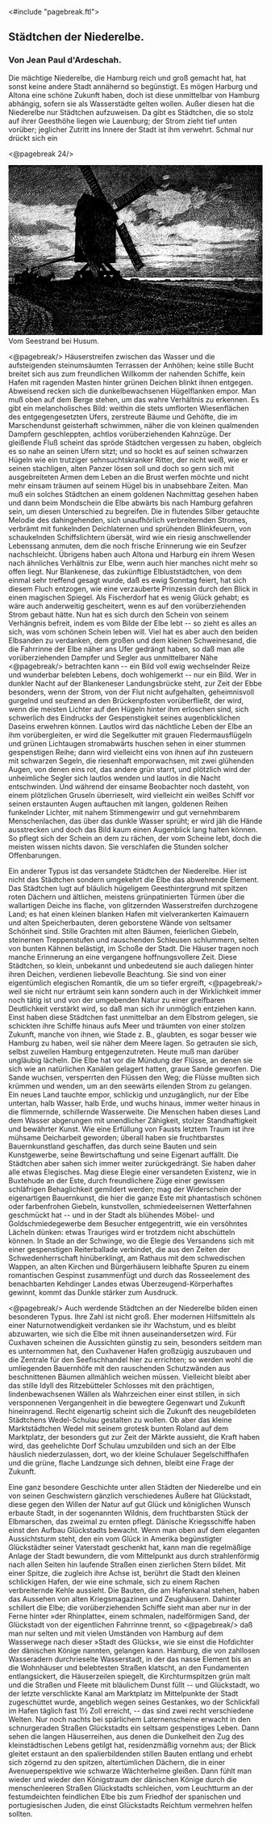 <#include "pagebreak.ftl">
<h2>Städtchen der Niederelbe.</h2>

<h3>Von Jean Paul d'Ardeschah.</h3>

Die mächtige Niederelbe, die Hamburg reich und groß gemacht hat,
hat sonst keine andere Stadt annähernd so begünstigt. Es mögen
Harburg und Altona eine schöne Zukunft haben, doch ist diese unmittelbar
von Hamburg abhängig, sofern sie als Wasserstädte gelten
wollen. Außer diesen hat die Niederelbe nur Städtchen aufzuweisen.
Da gibt es Städtchen, die so stolz auf ihrer Geesthöhe liegen wie
Lauenburg; der Strom zieht tief unten vorüber; jeglicher Zutritt
ins Innere der Stadt ist ihm verwehrt. Schmal nur drückt sich ein 

\<@pagebreak 24/>
<div class="img pre"><img alt="Windmühle am Seestrand" src="0033.jpg"/>
Vom Seestrand bei Husum.</div>

\<@pagebreak/>
Häuserstreifen zwischen das Wasser und die aufsteigenden steinumsäumten
Terrassen der Anhöhen; keine stille Bucht breitet sich
aus zum freundlichen Willkomm der nahenden Schiffe, kein Hafen
mit ragenden Masten hinter grünen Deichen blinkt ihnen entgegen.
Abweisend recken sich die dunkelbewachsenen Hügelflanken empor.
Man muß oben auf dem Berge stehen, um das wahre Verhältnis
zu erkennen. Es gibt ein melancholisches Bild: weithin die stets
umflorten Wiesenflächen des entgegengesetzten Ufers, zerstreute
Bäume und Gehöfte, die im Marschendunst geisterhaft schwimmen,
näher die von kleinen qualmenden Dampfern geschleppten, achtlos
vorüberziehenden Kahnzüge. Der gleißende Fluß scheint das spröde
Städtchen vergessen zu haben, obgleich es so nahe an seinen Ufern
sitzt; und so hockt es auf seinen schwarzen Hügeln wie ein trutziger
sehnsuchtskranker Ritter, der nicht weiß, wie er seinen stachligen,
alten Panzer lösen soll und doch so gern sich mit ausgebreiteten Armen
dem Leben an die Brust werfen möchte und nicht mehr einsam
träumen auf seinem Hügel bis in unabsehbare Zeiten. Man muß
ein solches Städtchen an einem goldenen Nachmittag gesehen haben
und dann beim Mondschein die Elbe abwärts bis nach Hamburg
gefahren sein, um diesen Unterschied zu begreifen. Die in flutendes
Silber getauchte Melodie des dahingehenden, sich unaufhörlich
verbreiternden Stromes, verbrämt mit funkelnden Deichlaternen und
sprühenden Blinkfeuern, von schaukelnden Schiffslichtern übersät,
wird wie ein riesig anschwellender Lebenssang anmuten, dem die
noch frische Erinnerung wie ein Seufzer nachschleicht. Übrigens
haben auch Altona und Harburg ein ihrem Wesen nach ähnliches
Verhältnis zur Elbe, wenn auch hier manches nicht mehr so offen
liegt. Nur Blankenese, das zukünftige Elbluststädtchen, von dem
einmal sehr treffend gesagt wurde, daß es ewig Sonntag feiert,
hat sich diesem Fluch entzogen, wie eine verzauberte Prinzessin
durch den Blick in einen magischen Spiegel. Als Fischerdorf hat
es wenig Glück gehabt; es wäre auch anderweitig gescheitert, wenn
es auf den vorüberziehenden Strom gebaut hätte. Nun hat es sich
durch den Schein von seinem Verhängnis befreit, indem es vom
Bilde der Elbe lebt -- so zieht es alles an sich, was vom schönen
Schein leben will. Viel hat es aber auch den beiden Elbsanden zu
verdanken, dem großen und dem kleinen Schweinesand, die die Fahrrinne
der Elbe näher ans Ufer gedrängt haben, so daß man alle
vorüberziehenden Dampfer und Segler aus unmittelbarer Nähe
\<@pagebreak/>
betrachten kann -- ein Bild voll ewig wechselnder Reize und wunderbar
belebten Lebens, doch wohlgemerkt -- nur ein Bild. Wer in
dunkler Nacht auf der Blankeneser Landungsbrücke steht, zur Zeit
der Ebbe besonders, wenn der Strom, von der Flut nicht aufgehalten,
geheimnisvoll gurgelnd und seufzend an den Brückenpfosten
vorüberfließt, der wird, wenn die meisten Lichter auf den Hügeln
hinter ihm erloschen sind, sich schwerlich des Eindrucks der Gespenstigkeit
seines augenblicklichen Daseins erwehren können. Lautlos
wird das nächtliche Leben der Elbe an ihm vorübergleiten, er
wird die Segelkutter mit grauen Fledermausflügeln und grünen
Lichtaugen stromabwärts huschen sehen in einer stummen gespenstigen
Reihe; dann wird vielleicht eins von ihnen auf ihn zusteuern mit
schwarzen Segeln, die riesenhaft emporwachsen, mit zwei glühenden
Augen, von denen eins rot, das andere grün starrt, und plötzlich
wird der unheimliche Segler sich lautlos wenden und lautlos in die
Nacht entschwinden. Und während der einsame Beobachter noch dasteht,
von einem plötzlichen Gruseln überrieselt, wird vielleicht ein
weißes Schiff vor seinen erstaunten Augen auftauchen mit langen,
goldenen Reihen funkelnder Lichter, mit nahem Stimmengewirr und
gut vernehmbarem Menschenlachen, das über das dunkle Wasser
sprüht; er wird jäh die Hände ausstrecken und doch das Bild kaum
einen Augenblick lang halten können. So pflegt sich der Schein
an dem zu rächen, der vom Scheine lebt, doch die meisten wissen
nichts davon. Sie verschlafen die Stunden solcher Offenbarungen.

Ein anderer Typus ist das <span class="g">versandete</span> Städtchen der Niederelbe.
Hier ist nicht das Städtchen sondern umgekehrt die Elbe das abwehrende
Element. Das Städtchen lugt auf bläulich hügeligem
Geesthintergrund mit spitzen roten Dächern und ältlichen, meistens
grünpatinierten Türmen über die wallartigen Deiche ins flache, von
glitzernden Wasserstreifen durchzogene Land; es hat einen kleinen
blanken Hafen mit vielverankerten Kaimauern und alten Speicherbauten,
deren geborstene Wände von seltsamer Schönheit sind. Stille
Grachten mit alten Bäumen, feierlichen Giebeln, steinernen Treppenstufen
und rauschenden Schleusen schlummern, selten von bunten
Kähnen belästigt, im Schoße der Stadt. Die Häuser tragen noch
manche Erinnerung an eine vergangene hoffnungsvollere Zeit. Diese
Städtchen, so klein, unbekannt und unbedeutend sie auch daliegen
hinter ihren Deichen, verdienen liebevolle Beachtung. Sie sind von
einer eigentümlich elegischen Romantik, die um so tiefer ergreift, 
\<@pagebreak/>
weil sie nicht nur erträumt sein kann sondern auch in der Wirklichkeit
immer noch tätig ist und von der umgebenden Natur zu einer
greifbaren Deutlichkeit verstärkt wird, so daß man sich ihr unmöglich
entziehen kann. Einst haben diese Städtchen fast unmittelbar an
dem Elbstrom gelegen, sie schickten ihre Schiffe hinaus aufs Meer
und träumten von einer stolzen Zukunft, manche von ihnen, wie
Stade z.&nbsp;B., glaubten, es sogar besser wie Hamburg zu haben, weil
sie näher dem Meere lagen. So getrauten sie sich, selbst zuweilen Hamburg
entgegenzutreten. Heute muß man darüber ungläubig lächeln.
Die Elbe hat vor die Mündung der Flüsse, an denen sie sich wie
an natürlichen Kanälen gelagert hatten, graue Sande geworfen.
Die Sande wuchsen, versperrten den Flüssen den Weg; die Flüsse
mußten sich krümmen und wenden, um an den seewärts eilenden
Strom zu gelangen. Ein neues Land tauchte empor, schlickig und
unzugänglich, nur der Elbe untertan, halb Wasser, halb Erde, und
wuchs hinaus, immer weiter hinaus in die flimmernde, schillernde
Wasserweite. Die Menschen haben dieses Land dem Wasser abgerungen
mit unendlicher Zähigkeit, stolzer Standhaftigkeit und bewährter
Kunst. Wie eine Erfüllung von Fausts letztem Traum ist
ihre mühsame Deicharbeit geworden; überall haben sie fruchtbarstes
Bauernkunstland geschaffen, das durch seine Bauten und sein Kunstgewerbe,
seine Bewirtschaftung und seine Eigenart auffällt. Die
Städtchen aber sahen sich immer weiter zurückgedrängt. Sie haben
daher alle etwas Elegisches. Mag diese Elegie einer versandeten
Existenz, wie in Buxtehude an der Este, durch freundlichere Züge
einer gewissen schläfrigen Behaglichkeit gemildert werden; mag der
Widerschein der eigenartigen Bauernkunst, die hier die ganze Este
mit phantastisch schönen oder farbenfrohen Giebeln, kunstvollen,
schmiedeeisernen Wetterfahnen geschmückt hat -- und in der Stadt
als blühendes Möbel- und Goldschmiedegewerbe dem Besucher entgegentritt,
wie ein versöhntes Lächeln dünken: etwas Trauriges wird
er trotzdem nicht abschütteln können. In Stade an der Schwinge,
wo die Elegie des Versandens sich mit einer gespenstigen Reiterballade
verbindet, die aus den Zeiten der Schwedenherrschaft hinüberklingt,
am Rathaus mit dem schwedischen Wappen, an alten Kirchen und
Bürgerhäusern leibhafte Spuren zu einem romantischen Gespinst
zusammenfügt und durch das Rosseelement des benachbarten Kehdinger
Landes etwas Überzeugend-Körperhaftes gewinnt, kommt das
Dunkle stärker zum Ausdruck.
 
\<@pagebreak/>
Auch <span class="g">werdende</span> Städtchen an der Niederelbe bilden einen besonderen
Typus. Ihre Zahl ist nicht groß. Eher modernen Hilfsmitteln
als einer Naturnotwendigkeit verdanken sie ihr Wachstum,
und es bleibt abzuwarten, wie sich die Elbe mit ihnen auseinandersetzen
wird. Für Cuxhaven scheinen die Aussichten günstig zu sein,
besonders seitdem man es unternommen hat, den Cuxhavener Hafen
großzügig auszubauen und die Zentrale für den Seefischhandel hier
zu errichten; so werden wohl die umliegenden Bauernhöfe mit den
rauschenden Schutzwänden aus beschnittenen Bäumen allmählich
weichen müssen. Vielleicht bleibt aber das stille Idyll des Ritzebütteler
Schlosses mit den prächtigen, lindenbewachsenen Wällen als
Wahrzeichen einer einst stillen, in sich versponnenen Vergangenheit
in die bewegtere Gegenwart und Zukunft hineinragend. Recht eigenartig
scheint sich die Zukunft des neugebildeten Städtchens Wedel-Schulau
gestalten zu wollen. Ob aber das kleine Marktstädtchen
Wedel mit seinem grotesk bunten Roland auf dem Marktplatz, der
besonders gut zur Zeit der Märkte aussieht, die Kraft haben wird,
das geehelichte Dorf Schulau umzubilden und sich an der Elbe
häuslich niederzulassen, dort, wo der kleine Schulauer Segelschiffhafen
und die grüne, flache Landzunge sich dehnen, bleibt eine Frage
der Zukunft.

Eine ganz besondere Geschichte unter allen Städten der Niederelbe
und ein von seinen Geschwistern gänzlich verschiedenes Äußere
hat Glückstadt, diese gegen den Willen der Natur auf gut Glück und
königlichen Wunsch erbaute Stadt, in der sogenannten Wildnis, dem
fruchtbarsten Stück der Elbmarschen, das zweimal zu ernten pflegt.
Dänische Kriegsschiffe haben einst den Aufbau Glückstadts bewacht.
Wenn man oben auf dem eleganten Aussichtsturm steht, den ein vom
Glück in Amerika begünstigter Glückstädter seiner Vaterstadt geschenkt
hat, kann man die regelmäßige Anlage der Stadt bewundern, die
vom Mittelpunkt aus durch strahlenförmig nach allen Seiten hin
laufende Straßen einen zierlichen Stern bildet. Mit einer Spitze,
die zugleich ihre Achse ist, berührt die Stadt den kleinen schlickigen
Hafen, der wie eine schmale, sich zu einem Rachen verbreiternde Kehle
aussieht. Die Bauten, die am Hafenkanal stehen, haben das Aussehen
von alten Kriegsmagazinen und Zeughäusern. Dahinter
schillert die Elbe; die vorüberziehenden Schiffe sieht man aber nur
in der Ferne hinter »der Rhinplatte«, einem schmalen, nadelförmigen
Sand, der Glückstadt von der eigentlichen Fahrrinne trennt, so 
\<@pagebreak/>
daß man nur selten und mit vielen Umständen von Hamburg auf
dem Wasserwege nach dieser »Stadt des Glücks«, wie sie einst die
Hofdichter der dänischen Könige nannten, gelangen kann. Hamburg,
die von zahllosen Wasseradern durchrieselte Wasserstadt, in
der das nasse Element bis an die Wohnhäuser und belebtesten Straßen
klatscht, an den Fundamenten entlangsickert, die Häuserzeilen spiegelt,
die Kirchturmspitzen grün malt und die Straßen und Fleete mit
bläulichem Dunst füllt -- und Glückstadt, wo der letzte verschlickte
Kanal am Marktplatz im Mittelpunkte der Stadt zugeschüttet wurde,
angeblich wegen seines Gestankes, wo der Schlickfall im Hafen täglich
fast 1½ Zoll erreicht, -- das sind zwei recht verschiedene
Welten. Nur noch nachts bei spärlichem Laternenscheine erwacht
in den schnurgeraden Straßen Glückstadts ein seltsam gespenstiges
Leben. Dann sehen die langen Häuserreihen, aus denen die Dunkelheit
den Zug des kleinstädtischen Lebens getilgt hat, residenzmäßig
vornehm aus; der Blick gleitet erstaunt an den spalierbildenden
stillen Bauten entlang und erhebt sich zögernd zu den spitzen, altertümlichen
Dächern, die in einer Avenueperspektive wie schwarze
Wächterhelme gleißen. Dann fühlt man wieder und wieder den
Königstraum der dänischen Könige durch die menschenleeren Straßen
Glückstadts schleichen, vom Leuchtturm an der festumdeichten feindlichen
Elbe bis zum Friedhof der spanischen und portugiesischen
Juden, die einst Glückstadts Reichtum vermehren helfen sollten.

